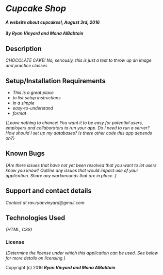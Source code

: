 # _Cupcake Shop_

#### _A website about cupcakes!, August 3rd, 2016_

#### By _**Ryan Vinyard and Mona AlBabtain**_

## Description

_CHOCOLATE CAKE! No, seriously, this is just a test to throw up an image and practice classes_

## Setup/Installation Requirements

* _This is a great place_
* _to list setup instructions_
* _in a simple_
* _easy-to-understand_
* _format_

_{Leave nothing to chance! You want it to be easy for potential users, employers and collaborators to run your app. Do I need to run a server? How should I set up my databases? Is there other code this app depends on?}_

## Known Bugs

_{Are there issues that have not yet been resolved that you want to let users know you know?  Outline any issues that would impact use of your application.  Share any workarounds that are in place. }_

## Support and contact details

_Contact at rav.ryanvinyard@gmail.com_

## Technologies Used

_{HTML, CSS}_

### License

*{Determine the license under which this application can be used.  See below for more details on licensing.}*

Copyright (c) 2016 **_Ryan Vinyard and Mona AlBabtain_**
